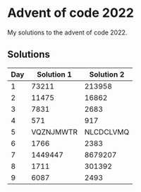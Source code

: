 # Advent of code 2022

My solutions to the advent of code 2022.

## Solutions

| Day | Solution 1 | Solution 2 |
| --- | ---------- | ---------- |
| 1   | 73211      | 213958     |
| 2   | 11475      | 16862      |
| 3   | 7831       | 2683       |
| 4   | 571        | 917        |
| 5   | VQZNJMWTR  | NLCDCLVMQ  |
| 6   | 1766       | 2383       |
| 7   | 1449447    | 8679207    |
| 8   | 1711       | 301392     |
| 9   | 6087       | 2493       |
